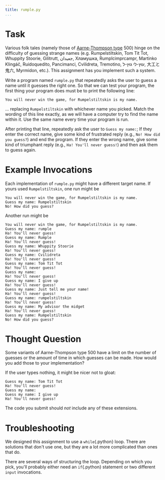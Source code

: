 ```yaml
---
title: rumple.py
...
```


# Task

Various folk tales (namely those of [Aarne-Thompson type](http://frankelassociates.com/calithwain/Aarne-Thompson.htm) 500) hinge on the difficulty of guessing strange names
(e.g. Rumpelstiltskin, Tom Tit Tot, Whuppity Stoorie, Gilitrutt, جعيدان, Хламушка, Rumplcimprcampr, Martinko Klingáč, Ruidoquedito, Pancimanci, Cvilidreta, Tremotino, עוּץ-לי גוּץ-ל, 大工と鬼六, Myrmidon, etc.).
This assignment has you implement such a system.

Write a program named `rumple.py` that repeatedly asks the user to guess a name until it guesses the right one.
So that we can test your program, the first thing your program does must be to print the following line:

````
You will never win the game, for Rumpelstiltskin is my name.
````

... replacing `Rumpelstiltskin` with whichever name you picked.
Match the wording of this line exactly, as we will have a computer try to find the name within it.
Use the same name every time your program is run.

After printing that line, repeatedly ask the user to `Guess my name:`;
If they enter the correct name, give some kind of frustrated reply (e.g., `No! How did you guess?`)
and end the program.
If they enter the wrong name, give some kind of triumphant reply (e.g., `Ha! You'll never guess!`)
and then ask them to guess again.

# Example Invocations

Each implementation of `rumple.py` might have a different target name.
If yours used `Rumpelstiltskin`, one run might be

````
You will never win the game, for Rumpelstiltskin is my name.
Guess my name: Rumpelstiltskin
No! How did you guess?
````

Another run might be

````
You will never win the game, for Rumpelstiltskin is my name.
Guess my name: rumple
Ha! You'll never guess!
Guess my name: Rumple
Ha! You'll never guess!
Guess my name: Whuppity Stoorie
Ha! You'll never guess!
Guess my name: Cvilidreta
Ha! You'll never guess!
Guess my name: Tom Tit Tot
Ha! You'll never guess!
Guess my name: 
Ha! You'll never guess!
Guess my name: I give up
Ha! You'll never guess!
Guess my name: Just tell me your name!
Ha! You'll never guess!
Guess my name: rumpelstiltskin
Ha! You'll never guess!
Guess my name: My advisor the midget
Ha! You'll never guess!
Guess my name: Rumpelstiltskin
No! How did you guess?
````

# Thought Question

Some variants of Aarne-Thompson type 500 have a limit on the number of guesses or the amount of time in which guesses can be made.
How would you add those to your implementation?

If the user types nothing, it might be nicer not to gloat:

````
Guess my name: Tom Tit Tot
Ha! You'll never guess!
Guess my name: 
Guess my name: I give up
Ha! You'll never guess!
````
The code you submit should *not* include any of these extensions.

# Troubleshooting

We designed this assignment to use a `while`{.python} loop.  There are solutions that don't use one, but they are a lot more complicated than ones that do.

There are several ways of structuring the loop.  Depending on which you pick,
you'll probably either need an `if`{.python} statement or two different `input` invocations.
